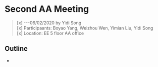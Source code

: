 # Second AA Meeting
>[x] ---06/02/2020 by Yidi Song     
>[x] Participaants: Boyao Yang, Weizhou Wen, Yimian Liu, Yidi Song   
>[x] Location: EE 5 floor AA office   
## Outline
- 
